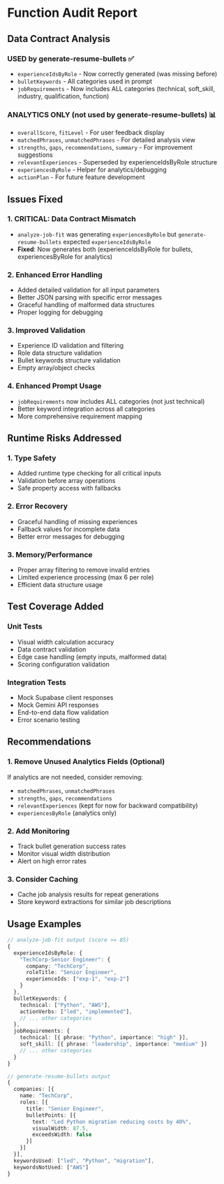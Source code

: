 # Function Audit Report

## Data Contract Analysis

### USED by generate-resume-bullets ✅
- `experienceIdsByRole` - Now correctly generated (was missing before)
- `bulletKeywords` - All categories used in prompt
- `jobRequirements` - Now includes ALL categories (technical, soft_skill, industry, qualification, function)

### ANALYTICS ONLY (not used by generate-resume-bullets) 📊
- `overallScore`, `fitLevel` - For user feedback display
- `matchedPhrases`, `unmatchedPhrases` - For detailed analysis view
- `strengths`, `gaps`, `recommendations`, `summary` - For improvement suggestions
- `relevantExperiences` - Superseded by experienceIdsByRole structure
- `experiencesByRole` - Helper for analytics/debugging
- `actionPlan` - For future feature development

## Issues Fixed

### 1. **CRITICAL: Data Contract Mismatch**
- `analyze-job-fit` was generating `experiencesByRole` but `generate-resume-bullets` expected `experienceIdsByRole`
- **Fixed**: Now generates both (experienceIdsByRole for bullets, experiencesByRole for analytics)

### 2. **Enhanced Error Handling**
- Added detailed validation for all input parameters
- Better JSON parsing with specific error messages
- Graceful handling of malformed data structures
- Proper logging for debugging

### 3. **Improved Validation**
- Experience ID validation and filtering
- Role data structure validation
- Bullet keywords structure validation
- Empty array/object checks

### 4. **Enhanced Prompt Usage**
- `jobRequirements` now includes ALL categories (not just technical)
- Better keyword integration across all categories
- More comprehensive requirement mapping

## Runtime Risks Addressed

### 1. **Type Safety**
- Added runtime type checking for all critical inputs
- Validation before array operations
- Safe property access with fallbacks

### 2. **Error Recovery**
- Graceful handling of missing experiences
- Fallback values for incomplete data
- Better error messages for debugging

### 3. **Memory/Performance**
- Proper array filtering to remove invalid entries
- Limited experience processing (max 6 per role)
- Efficient data structure usage

## Test Coverage Added

### Unit Tests
- Visual width calculation accuracy
- Data contract validation
- Edge case handling (empty inputs, malformed data)
- Scoring configuration validation

### Integration Tests
- Mock Supabase client responses
- Mock Gemini API responses
- End-to-end data flow validation
- Error scenario testing

## Recommendations

### 1. **Remove Unused Analytics Fields** (Optional)
If analytics are not needed, consider removing:
- `matchedPhrases`, `unmatchedPhrases`
- `strengths`, `gaps`, `recommendations`
- `relevantExperiences` (kept for now for backward compatibility)
- `experiencesByRole` (analytics only)

### 2. **Add Monitoring**
- Track bullet generation success rates
- Monitor visual width distribution
- Alert on high error rates

### 3. **Consider Caching**
- Cache job analysis results for repeat generations
- Store keyword extractions for similar job descriptions

## Usage Examples

```typescript
// analyze-job-fit output (score >= 85)
{
  experienceIdsByRole: {
    "TechCorp-Senior Engineer": {
      company: "TechCorp",
      roleTitle: "Senior Engineer", 
      experienceIds: ["exp-1", "exp-2"]
    }
  },
  bulletKeywords: {
    technical: ["Python", "AWS"],
    actionVerbs: ["led", "implemented"],
    // ... other categories
  },
  jobRequirements: {
    technical: [{ phrase: "Python", importance: "high" }],
    soft_skill: [{ phrase: "leadership", importance: "medium" }]
    // ... other categories
  }
}

// generate-resume-bullets output
{
  companies: [{
    name: "TechCorp",
    roles: [{
      title: "Senior Engineer",
      bulletPoints: [{
        text: "Led Python migration reducing costs by 40%",
        visualWidth: 87.5,
        exceedsWidth: false
      }]
    }]
  }],
  keywordsUsed: ["led", "Python", "migration"],
  keywordsNotUsed: ["AWS"]
}
```
